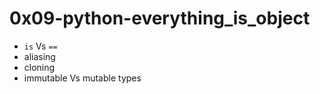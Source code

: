 # 0x09-python-everything_is_object

* `is` Vs `==`
* aliasing
* cloning
* immutable Vs mutable types
